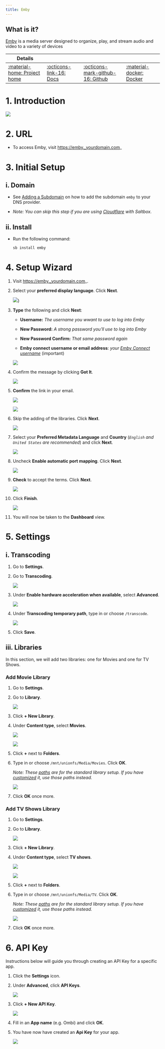 ```yaml
---
title: Emby
---
```


## What is it?

[Emby](https://emby.media) is a media server designed to organize, play, and stream audio and video to a variety of devices

| Details     |             |             |             |
|-------------|-------------|-------------|-------------|
| [:material-home: Project home ](https://emby.media) | [:octicons-link-16: Docs](https://support.emby.media/support/home) | [:octicons-mark-github-16: Github](https://github.com/MediaBrowser/Emby) | [:material-docker: Docker ](https://hub.docker.com/r/emby/embyserver)|

# 1. Introduction


![](/images/emby/emby-splash.jpg)

# 2. URL

 - To access Emby, visit https://emby._yourdomain.com_

# 3. Initial Setup

## i. Domain

- See [Adding a Subdomain](/reference/subdomain) on how to add the subdomain `emby` to your DNS provider.

- _Note: You can skip this step if you are using [Cloudflare](/reference/domain#cloudflare) with Saltbox._

## ii. Install

  - Run the following command:

    ```bash
    sb install emby
    ```

# 4. Setup Wizard

1. Visit https://emby._yourdomain.com_.


1. Select your **preferred display language**. Click **Next**.

   ![](/images/emby/emby-welcome-english.png))

1. **Type** the following and click **Next**:

    - **Username:** _The username you wwant to use to log into Emby_

    - **New Password:** _A strong password you'll use to log into Emby_

    - **New Password Confirm:** _That same password again_

    - **Emby connect username or email address**: _your [Emby Connect username](https://emby.media/connect)_ (important)

   ![](/images/emby/emby-firstuser.png)

1. Confirm the message by clicking **Got It**.

   ![](/images/emby/emby-added.png)

1. **Confirm** the link in your email.

   ![](/images/emby/emby-confirm-link.png)

   ![](/images/emby/emby-link-accepted.png)

2. Skip the adding of the libraries. Click **Next**.

   ![](/images/emby/emby-setup-media-libs.png)

3. Select your **Preferred Metadata Language** and **Country** (_`English` and `United States` are recommended_) and click **Next**.

   ![](/images/emby/emby-preferred-metadata.png)


4. Uncheck **Enable automatic port mapping**. Click **Next**.

   ![](/images/emby/emby-config-remote-access.png)

5. **Check** to accept the terms. Click **Next**.

   ![](/images/emby/emby-terms.png)

6. Click **Finish**.

   ![](/images/emby/emby-done.png)

7. You will now be taken to the **Dashboard** view.



# 5. Settings

## i. Transcoding

1. Go to **Settings**.

1. Go to **Transcoding**.

   ![](/images/emby/emby-transcoding.png)

1. Under **Enable hardware acceleration when available**, select **Advanced**.

   ![](/images/emby/emby-transcoding-advanced.png)

2. Under **Transcoding temporary path**, type in or choose `/transcode`.

   ![](/images/emby/emby-transcoding-hardware-path.png)

3. Click **Save**.


## iii. Libraries

In this section, we will add two libraries: one for Movies and one for TV Shows.

### Add Movie Library

1. Go to **Settings**.

1. Go to **Library**.

   ![](/images/emby/emby-setup-media-libs.png)

1. Click **+ New Library**.

1. Under **Content type**, select **Movies**.

   ![](/images/emby/emby-new-library.png)

   ![](/images/emby/emby-new-library-movie-name.png)

1. Click **+** next to **Folders**.

1. Type in or choose `/mnt/unionfs/Media/Movies`. Click **OK**.

   _Note: These [paths](/saltbox/basics/paths) are for the standard library setup. If you have [customized](/reference/customizing-plex-libs) it, use those paths instead._

   ![](/images/emby/emby-new-library-movie-path.png)

2. Click **OK** once more.

### Add TV Shows Library

1. Go to **Settings**.

1. Go to **Library**.

   ![](/images/emby/emby-setup-media-libs.png)

1. Click **+ New Library**.

1. Under **Content type**, select **TV shows**.

   ![](/images/emby/emby-new-library.png)

   ![](/images/emby/emby-new-library-tv-name.png)

1. Click **+** next to **Folders**.

1. Type in or choose `/mnt/unionfs/Media/TV`. Click **OK**.

   _Note: These [paths](/saltbox/basics/paths) are for the standard library setup. If you have [customized](/reference/customizing-plex-libs) it, use those paths instead._

   ![](/images/emby/emby-new-library-tv-path.png)

2. Click **OK** once more.


# 6. API Key

Instructions below will guide you through creating an API Key for a specific app.

1. Click the **Settings** icon.

2. Under **Advanced**, click **API Keys**.

   ![](/images/emby/emby-new-api-key.png)

3. Click **+ New API Key**.

   ![](/images/emby/emby-new-api-key-name.png)

4. Fill in an **App name** (e.g. Ombi) and click **OK**.

5. You have now have created an **Api Key** for your app.

   ![](/images/emby/emby-new-api-show.png)

